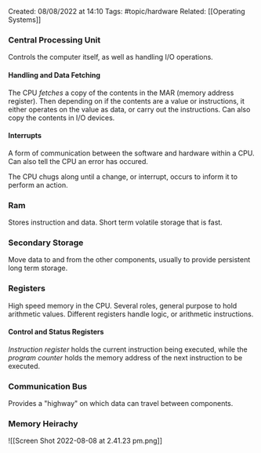 Created: 08/08/2022 at 14:10
Tags: #topic/hardware 
Related: [[Operating Systems]]

### Central Processing Unit
Controls the computer itself, as well as handling I/O operations.

#### Handling and Data Fetching
The CPU *fetches* a copy of the contents in the MAR (memory address register).
Then depending on if the contents are a value or instructions, it either operates on the value as data, or carry out the instructions. Can also copy the contents in I/O devices.

#### Interrupts
A form of communication between the software and hardware within a CPU. Can also tell the CPU an error has occured.

The CPU chugs along until a change, or interrupt, occurs to inform it to perform an action.

### Ram
Stores instruction and data. Short term volatile storage that is fast.

### Secondary Storage
Move data to and from the other components, usually to provide persistent long term storage.

### Registers
High speed memory in the CPU. Several roles, general purpose to hold arithmetic values. Different registers handle logic, or arithmetic instructions.

#### Control and Status Registers
*Instruction register* holds the current instruction being executed, while the *program counter* holds the memory address of the next instruction to be executed.

### Communication Bus
Provides a "highway" on which data can travel between components.

### Memory Heirachy
![[Screen Shot 2022-08-08 at 2.41.23 pm.png]]